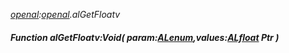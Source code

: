 _[openal](../../modules/openal/openal-module.md):[openal](../../modules/openal/openal-module.md).alGetFloatv_
##### Function alGetFloatv:Void( param:[ALenum](../../modules/openal/openal-alenum.md),values:[ALfloat](../../modules/openal/openal-alfloat.md) Ptr )
